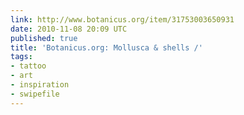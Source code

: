 ```yaml
---
link: http://www.botanicus.org/item/31753003650931
date: 2010-11-08 20:09 UTC
published: true
title: 'Botanicus.org: Mollusca & shells /'
tags:
- tattoo
- art
- inspiration
- swipefile
---
```



